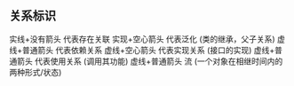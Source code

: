 ## 关系标识

实线+没有箭头 代表存在关联
实现+空心箭头 代表泛化 (类的继承，父子关系)
虚线+普通箭头 代表依赖关系
虚线+空心箭头 代表实现关系 (接口的实现)
虚线+普通箭头 代表使用关系 (调用其功能)
虚线+普通箭头 流 (一个对象在相继时间内的两种形式/状态)
